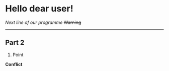 # Hello dear user!
*Next line of our programme*
~~Warning~~
****
## Part 2 ##
1. Point

**Conflict**